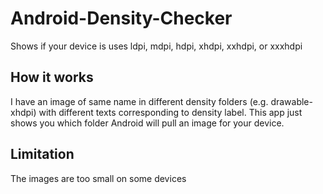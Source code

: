 # Android-Density-Checker
Shows if your device is uses ldpi, mdpi, hdpi, xhdpi, xxhdpi, or xxxhdpi

## How it works
I have an image of same name in different density folders (e.g. drawable-xhdpi) with different texts corresponding to density label. This app just shows you which folder Android will pull an image for your device.

## Limitation
The images are too small on some devices
